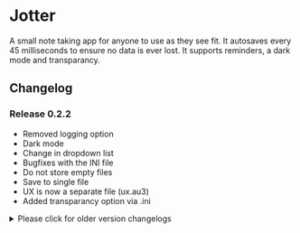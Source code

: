 # Jotter
A small note taking app for anyone to use as they see fit. It autosaves every 45 milliseconds to ensure no data is ever lost. It supports reminders, a dark mode and transparancy. 

## Changelog

### Release 0.2.2

* Removed logging option
* Dark mode
* Change in dropdown list
* Bugfixes with the INI file
* Do not store empty files
* Save to single file
* UX is now a separate file (ux.au3)
* Added transparancy option via .ini

<details>
    <summary>Please click for older version changelogs</summary>
    
    ### Changelog v0.2.1
    * Sort dropdown selectbox by date (last modified)
    * New config for versioning
    * Added scrollbar to dropdown list
    * Show limited items in dropdown (10)

    ### Changelog v0.2
    * Added reminders to the text

    ### Changelog v0.1.1
    * Changed filenames to %DD-%MM-%YYY.txt

    ### Changelog v0.1
    * First release
</details>